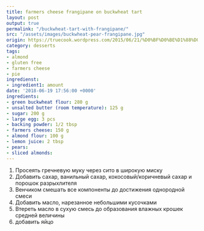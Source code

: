 ```yaml
---
title: farmers cheese frangipane on buckwheat tart
layout: post
output: true
permalink: "/buckwheat-tart-with-frangipane/"
src: "/assets/images/buckwheat-pear-frangipane.jpg"
origin: https://truecook.wordpress.com/2015/06/21/%D0%BF%D0%BE%D1%88%D0%B0%D0%B3%D0%BE%D0%B2%D1%8B%D0%B9-%D1%80%D0%B5%D1%86%D0%B5%D0%BF%D1%82-%D1%82%D0%B0%D1%80%D1%82%D0%B0-%D1%81-%D1%84%D1%80%D0%B0%D0%BD%D0%B6%D0%B8%D0%BF%D0%B0%D0%BD%D0%BE%D0%BC
category: desserts
tags:
- almond
- gluten free
- farmers cheese
- pie
ingredienst:
- ingredient1: amount
date: '2018-06-19 17:56:00 +0000'
ingredients:
- green buckwheat flour: 280 g
- unsalted butter (room temperature): 125 g
- sugar: 200 g
- large egg: 3 pcs
- backing powder: 1/2 tbsp
- farmers cheese: 150 g
- almond flour: 100 g
- lemon juice: 2 tbsp
- pears: 
- sliced almonds:
---
```


1. Просеять гречневую муку через сито в широкую миску
2. Добавить сахар, ванильный сахар, кокосовый/коричневый сахар и порошок разрыхлителя
3. Венчиком смешать все компоненты до достижения однородной смеси
4. Добавить масло, нарезанное небольшими кусочками
5. Bтереть масло в сухую смесь до образования влажных крошек средней величины
6. добавить яйцо
